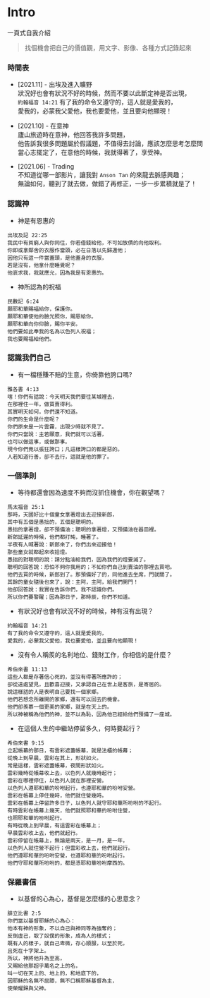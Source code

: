 # Intro
一頁式自我介紹

> 找個機會把自己的價值觀，用文字、影像、各種方式記錄起來
### 時間表
* [2021.11] - 出埃及進入曠野  
狀況好也會有狀況不好的時候，然而不要以此斷定神是否出現，  
`約翰福音 14:21`  有了我的命令又遵守的，這人就是愛我的，  
愛我的，必蒙我父愛他，我也要愛他，並且要向他顯現！  
* [2021.10] - 在意神  
廬山旅遊時在意神，他回答我許多問題，  
他告訴我很多問題屬於假議題，不值得去討論，應該怎麼思考怎麼問  
當心志擺定了，在意他的時候，我就得著了，享受神。  

* [2021.06] - Trading  
不知道從哪一部影片，讓我對 `Anson Tan` 的來龍去脈感興趣；  
無論如何，聽到了就去做，做錯了再修正，一步一步累積就是了！  

### 認識神

- 神是有恩惠的
```
出埃及記 22:25
我民中有貧窮人與你同住，你若借錢給他，不可如放債的向他取利。
你即或拿鄰舍的衣服作當頭，必在日落以先歸還他；
因他只有這一件當蓋頭，是他蓋身的衣服，
若是沒有，他拿什麼睡覺呢？
他哀求我，我就應允，因為我是有恩惠的。
```

- 神所認為的祝福
```
民數記 6:24
願耶和華賜福給你，保護你。
願耶和華使他的臉光照你，賜恩給你。
願耶和華向你仰臉，賜你平安。
他們要如此奉我的名為以色列人祝福；
我也要賜福給他們。
```

### 認識我們自己

- 有一檔穩賺不賠的生意，你倚靠他誇口嗎?
```
雅各書 4:13
嗐！你們有話說：今天明天我們要往某城裡去，
在那裡住一年，做買賣得利。
其實明天如何，你們還不知道。
你們的生命是什麼呢？
你們原來是一片雲霧，出現少時就不見了。
你們只當說：主若願意，我們就可以活著，
也可以做這事，或做那事。
現今你們竟以張狂誇口；凡這樣誇口的都是惡的。
人若知道行善，卻不去行，這就是他的罪了。
```

### 一個準則

- 等待都還會因為速度不夠而沒抓住機會，你在觀望嗎？
```
馬太福音 25:1
那時，天國好比十個童女拿著燈出去迎接新郎，
其中有五個是愚拙的，五個是聰明的。
愚拙的拿著燈，卻不預備油；聰明的拿著燈，又預備油在器皿裡。
新郎延遲的時候，他們都打盹，睡著了。
半夜有人喊著說：新郎來了，你們出來迎接他！
那些童女就都起來收拾燈。
愚拙的對聰明的說：請分點油給我們，因為我們的燈要滅了。
聰明的回答說：恐怕不夠你我用的；不如你們自己到賣油的那裡去買吧。
他們去買的時候，新郎到了。那預備好了的，同他進去坐席，門就關了。
其餘的童女隨後也來了，說：主阿，主阿，給我們開門！
他卻回答說：我實在告訴你們，我不認識你們。
所以你們要警醒；因為那日子，那時辰，你們不知道。
```

- 有狀況好也會有狀況不好的時候，神有沒有出現？ 
```
約翰福音 14:21
有了我的命令又遵守的，這人就是愛我的，  
愛我的，必蒙我父愛他，我也要愛他，並且要向他顯現！
```

- 沒有令人稱羨的名利地位、錢財工作，你相信的是什麼？
```
希伯來書 11:13
這些人都是存著信心死的，並沒有得著所應許的；
卻從遠處望見，且歡喜迎接，又承認自己在世上是客旅，是寄居的。
說這樣話的人是表明自己要找一個家鄉。
他們若想念所離開的家鄉，還有可以回去的機會。
他們卻羨慕一個更美的家鄉，就是在天上的。
所以神被稱為他們的神，並不以為恥，因為他已經給他們預備了一座城。
```

- 在這個人生的中繼站停留多久，何時要起行？
```
希伯來書 9:15
立起帳幕的那日，有雲彩遮蓋帳幕，就是法櫃的帳幕；
從晚上到早晨，雲彩在其上，形狀如火。
常是這樣，雲彩遮蓋帳幕，夜間形狀如火。
雲彩幾時從帳幕收上去，以色列人就幾時起行；
雲彩在哪裡停住，以色列人就在那裡安營。
以色列人遵耶和華的吩咐起行，也遵耶和華的吩咐安營。
雲彩在帳幕上停住幾時，他們就住營幾時。
雲彩在帳幕上停留許多日子，以色列人就守耶和華所吩咐的不起行。
有時雲彩在帳幕上幾天，他們就照耶和華的吩咐住營，
也照耶和華的吩咐起行。
有時從晚上到早晨，有這雲彩在帳幕上；
早晨雲彩收上去，他們就起行。
雲彩停留在帳幕上，無論是兩天，是一月，是一年，
以色列人就住營不起行；但雲彩收上去，他們就起行。
他們遵耶和華的吩咐安營，也遵耶和華的吩咐起行。
他們守耶和華所吩咐的，都是憑耶和華吩咐摩西的。
```

### 保羅書信

- 以基督的心為心，基督是怎麼樣的心思意念？
```
腓立比書 2:5
你們當以基督耶穌的心為心：
他本有神的形象，不以自己與神同等為強奪的；
反倒虛己，取了奴僕的形象，成為人的樣式；
既有人的樣子，就自己卑微，存心順服，以至於死，
且死在十字架上。
所以，神將他升為至高，
又賜給他那超乎萬名之上的名，
叫一切在天上的、地上的，和地底下的，
因耶穌的名無不屈膝，無不口稱耶穌基督為主，
使榮耀歸與父神。
```
